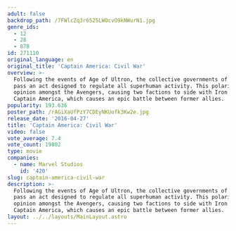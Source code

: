 ```yaml
---
adult: false
backdrop_path: /7FWlcZq3r6525LWOcvO9kNWurN1.jpg
genre_ids:
  - 12
  - 28
  - 878
id: 271110
original_language: en
original_title: 'Captain America: Civil War'
overview: >-
  Following the events of Age of Ultron, the collective governments of the world
  pass an act designed to regulate all superhuman activity. This polarizes
  opinion amongst the Avengers, causing two factions to side with Iron Man or
  Captain America, which causes an epic battle between former allies.
popularity: 193.636
poster_path: /rAGiXaUfPzY7CDEyNKUofk3Kw2e.jpg
release_date: '2016-04-27'
title: 'Captain America: Civil War'
video: false
vote_average: 7.4
vote_count: 19802
type: movie
companies:
  - name: Marvel Studios
    id: '420'
slug: captain-america-civil-war
description: >-
  Following the events of Age of Ultron, the collective governments of the world
  pass an act designed to regulate all superhuman activity. This polarizes
  opinion amongst the Avengers, causing two factions to side with Iron Man or
  Captain America, which causes an epic battle between former allies.
layout: ../../layouts/MainLayout.astro
---
```


